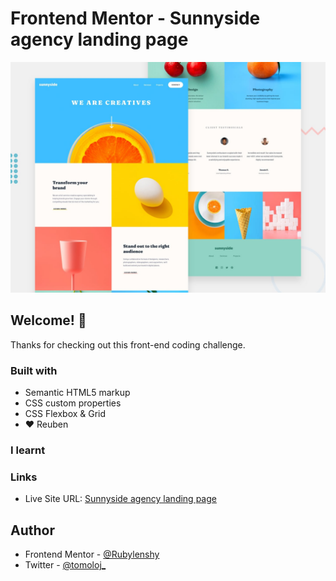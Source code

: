 # Frontend Mentor - Sunnyside agency landing page

![Design preview for the Sunnyside agency landing page coding challenge](assets/design/desktop-preview.jpg)

## Welcome! 👋

Thanks for checking out this front-end coding challenge.

### Built with

- Semantic HTML5 markup
- CSS custom properties
- CSS Flexbox & Grid
- ❤️ Reuben

### I learnt

### Links

- Live Site URL: [Sunnyside agency landing page]()

## Author

- Frontend Mentor - [@Rubylenshy](https://www.frontendmentor.io/profile/Rubylenshy)
- Twitter - [@tomoloj_](https://www.twitter.com/tomoloj_)